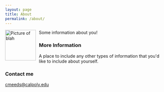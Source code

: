 ```yaml
---
layout: page
title: About
permalink: /about/
---
```

<img src="{{site.baseurl}}/images/picture_Screen Shot 2021-10-19 at 3.03.51 PM.jpg" alt="Picture of blah" width="100" style="float: left; margin-top: 0px; margin-right: 10px" />


Some information about you!

### More Information

A place to include any other types of information that you'd like to include about yourself.

### Contact me

[cmeeds@calpoly.edu](cmeeds@calpoly.edu)
